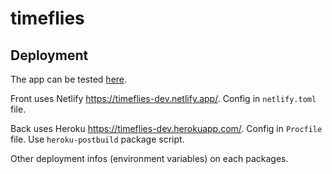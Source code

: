# timeflies

## Deployment

The app can be tested [here](https://timeflies-dev.netlify.app/).

Front uses Netlify https://timeflies-dev.netlify.app/.
Config in `netlify.toml` file.

Back uses Heroku https://timeflies-dev.herokuapp.com/.
Config in `Procfile` file. Use `heroku-postbuild` package script.

Other deployment infos (environment variables) on each packages.
